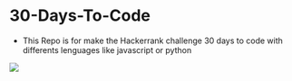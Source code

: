 # 30-Days-To-Code

* This Repo is for make the Hackerrank challenge 30 days to code with differents lenguages like javascript or python
<img src="https://media0.giphy.com/media/13HgwGsXF0aiGY/200w.gif?cid=82a1493boylenpgdmbwgi09c5ypnks0emhpkgob3rdpcx1yk&rid=200w.gif&ct=g" />
